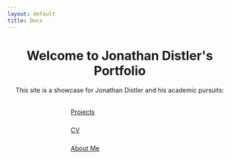 ```yaml
---
layout: default
title: Docs
---
```


<div style="text-align: center; margin-bottom: 2rem;">
  <h1>Welcome to Jonathan Distler's Portfolio</h1>
  <p>This site is a showcase for Jonathan Distler and his academic pursuits:</p>
</div>

<div style="display: flex; flex-direction: column; align-items: center; gap: 1.5rem; margin: 2rem 0;">
  <a href="{{ '/projects/' | relative_url }}" class="btn btn-primary btn-lg" style="width: 220px;">Projects</a>
  <a href="{{ '/cv/' | relative_url }}" class="btn btn-primary btn-lg" style="width: 220px;">CV</a>
  <a href="{{ '/about/' | relative_url }}" class="btn btn-outline-primary btn-lg" style="width: 220px;">About Me</a>
</div>
